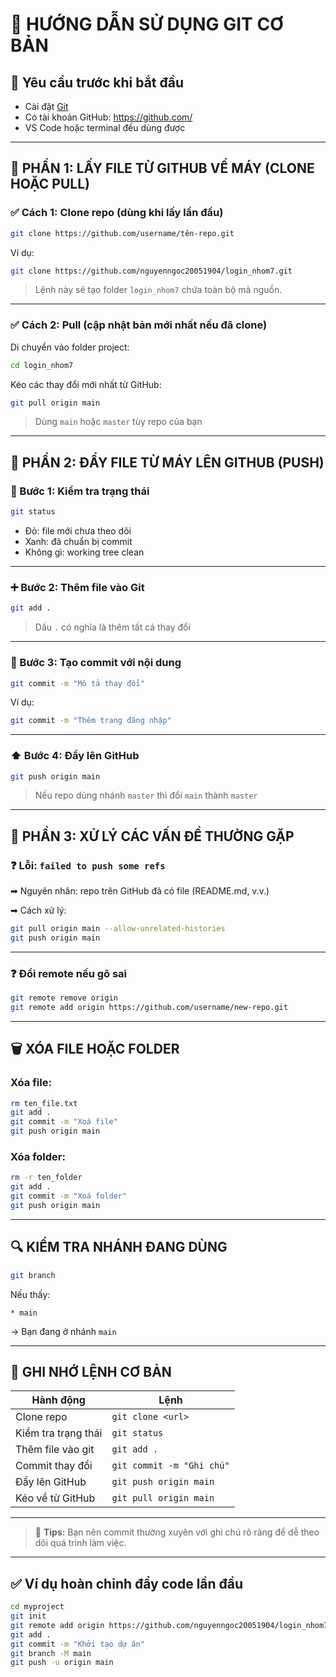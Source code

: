 
# 📘 HƯỚNG DẪN SỬ DỤNG GIT CƠ BẢN

## 🔧 Yêu cầu trước khi bắt đầu

- Cài đặt [Git](https://git-scm.com/)
- Có tài khoản GitHub: https://github.com/
- VS Code hoặc terminal đều dùng được

---

## 🧲 PHẦN 1: LẤY FILE TỪ GITHUB VỀ MÁY (CLONE HOẶC PULL)

### ✅ Cách 1: Clone repo (dùng khi lấy lần đầu)

```bash
git clone https://github.com/username/tên-repo.git
```

Ví dụ:

```bash
git clone https://github.com/nguyenngoc20051904/login_nhom7.git
```

> Lệnh này sẽ tạo folder `login_nhom7` chứa toàn bộ mã nguồn.

---

### ✅ Cách 2: Pull (cập nhật bản mới nhất nếu đã clone)

Di chuyển vào folder project:

```bash
cd login_nhom7
```

Kéo các thay đổi mới nhất từ GitHub:

```bash
git pull origin main
```

> Dùng `main` hoặc `master` tùy repo của bạn

---

## 🚀 PHẦN 2: ĐẨY FILE TỪ MÁY LÊN GITHUB (PUSH)

### 🔁 Bước 1: Kiểm tra trạng thái

```bash
git status
```

- Đỏ: file mới chưa theo dõi  
- Xanh: đã chuẩn bị commit  
- Không gì: working tree clean

---

### ➕ Bước 2: Thêm file vào Git

```bash
git add .
```

> Dấu `.` có nghĩa là thêm tất cả thay đổi

---

### 📝 Bước 3: Tạo commit với nội dung

```bash
git commit -m "Mô tả thay đổi"
```

Ví dụ:

```bash
git commit -m "Thêm trang đăng nhập"
```

---

### ⬆️ Bước 4: Đẩy lên GitHub

```bash
git push origin main
```

> Nếu repo dùng nhánh `master` thì đổi `main` thành `master`

---

## 🧹 PHẦN 3: XỬ LÝ CÁC VẤN ĐỀ THƯỜNG GẶP

### ❓ Lỗi: `failed to push some refs`

➡ Nguyên nhân: repo trên GitHub đã có file (README.md, v.v.)

➡ Cách xử lý:

```bash
git pull origin main --allow-unrelated-histories
git push origin main
```

---

### ❓ Đổi remote nếu gõ sai

```bash
git remote remove origin
git remote add origin https://github.com/username/new-repo.git
```

---

## 🗑️ XÓA FILE HOẶC FOLDER

### Xóa file:

```bash
rm ten_file.txt
git add .
git commit -m "Xoá file"
git push origin main
```

### Xóa folder:

```bash
rm -r ten_folder
git add .
git commit -m "Xoá folder"
git push origin main
```

---

## 🔍 KIỂM TRA NHÁNH ĐANG DÙNG

```bash
git branch
```

Nếu thấy:
```
* main
```
→ Bạn đang ở nhánh `main`

---

## 📝 GHI NHỚ LỆNH CƠ BẢN

| Hành động | Lệnh |
|-----------|------|
| Clone repo | `git clone <url>` |
| Kiểm tra trạng thái | `git status` |
| Thêm file vào git | `git add .` |
| Commit thay đổi | `git commit -m "Ghi chú"` |
| Đẩy lên GitHub | `git push origin main` |
| Kéo về từ GitHub | `git pull origin main` |

---

> 📌 **Tips:** Bạn nên commit thường xuyên với ghi chú rõ ràng để dễ theo dõi quá trình làm việc.

---

## ✅ Ví dụ hoàn chỉnh đẩy code lần đầu

```bash
cd myproject
git init
git remote add origin https://github.com/nguyenngoc20051904/login_nhom7.git
git add .
git commit -m "Khởi tạo dự án"
git branch -M main
git push -u origin main
```
